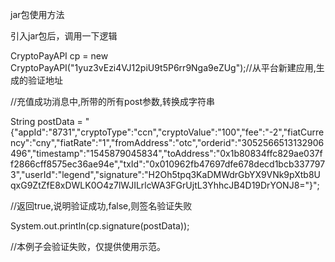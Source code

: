 jar包使用方法

引入jar包后，调用一下逻辑

CryptoPayAPI cp = new CryptoPayAPI("1yuz3vEzi4VJ12piU9t5P6rr9Nga9eZUg");//从平台新建应用,生成的验证地址

//充值成功消息中,所带的所有post参数,转换成字符串

String postData = "{\"appId\":\"8731\",\"cryptoType\":\"ccn\",\"cryptoValue\":\"100\",\"fee\":\"-2\",\"fiatCurrency\":\"cny\",\"fiatRate\":\"1\",\"fromAddress\":\"otc\",\"orderid\":\"3052566513132906496\",\"timestamp\":\"1545879045834\",\"toAddress\":\"0x1b80834ffc829ae037ff2866cff8575ec36ae94e\",\"txId\":\"0x010962fb47697dfe678decd1bcb3377973\",\"userId\":\"legend\",\"signature\":\"H2Oh5tpq3KaDMWdrGbYX9VNk9pXtb8UqxG9ZtZfE8xDWLK0O4z7lWJILrlcWA3FGrUjtL3YhhcJB4D19DrYONJ8=\"}";

//返回true,说明验证成功,false,则签名验证失败

System.out.println(cp.signature(postData));

//本例子会验证失败，仅提供使用示范。
